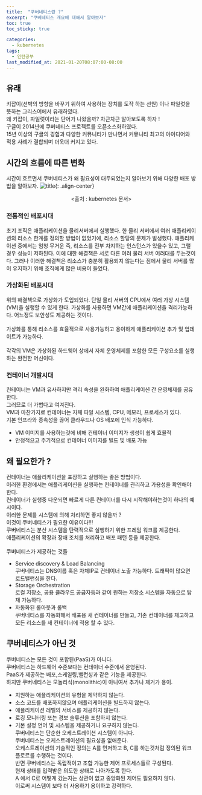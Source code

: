 ```yaml
---
title:  "쿠버네티스란 ?"
excerpt: "쿠베네티스 개요에 대해서 알아보자"
toc: true
toc_sticky: true

categories:
  - kubernetes
tags:
  - 인턴공부
last_modified_at: 2021-01-20T08:07:00-08:00
---
```


## 유래

키잡이(선박의 방향을 바꾸기 위하여 사용하는 장치를 도작 하는 선원) 이나 파일럿을 뜻하는 그리스어에서 유래하였다. <br>왜 키잡이, 파일럿이라는 단어가 나왔을까? 차근차근 알아보도록 하자 !<br>
구글이 2014년에 쿠버네티스 프로젝트를 오픈소스화하였다. <br>15년 이상의 구글의 경험과 다양한 커뮤니티가 만나면서 커뮤니티 최고의 아이디어와 적용 사례가 결합되며 더욱더 커지고 있다.

## 시간의 흐름에 따른 변화
시간이 흐르면서 쿠버네티스가 왜 필요성이 대두되었는지 알아보기 위해 다양한 배포 방법을 알아보자.
![title](https://d33wubrfki0l68.cloudfront.net/26a177ede4d7b032362289c6fccd448fc4a91174/eb693/images/docs/container_evolution.svg){: .align-center}
<center> <출처 : kubernetes 문서></center> 

### __전통적인 배포시대__
초기 조직은 애플리케이션을 물리서버에서 실행했다. 한 물리 서버에서 여러 애플리케이션의 리소스 한계를 정의할 방법이 없었기에, 리소스 할당의 문제가 발생했다. 애플리케이션 중에서는 엄청 무거운 즉, 리소스를 전부 차지하는 인스턴스가 있을수 있고, 그럴 경우 성능이 저하된다. 이에 대한 해결책은 서로 다른 여러 물리 서버 여러대를 두는것이다. 그러나 이러한 해결책은 리소스가 충분히 활용되지 않는다는 점에서 물리 서버를 많이 유지하기 위해 조직에게 많은 비용이 들었다.

### __가상화된 배포시대__
위의 해결책으로 가상화가 도입되었다. 단일 물리 서버의 CPU에서 여러 가상 시스템(VM)을 실행할 수 있게 한다.
가상화를 사용하면 VM간에 애플리케이션을 격리가능하다. 어느정도 보안성도 제공하는 것이다.<br><br>
가상화를 통해 리소스를 효율적으로 사용가능하고 용이하게 애플리케이션 추가 및 업데이트가 가능하다.
<br><br> 각각의 VM은 가상화된 하드웨어 상에서 자체 운영체제를 포함한 모든 구성요소를 실행하는 완전한 머신이다.<br>

### __컨테이너 개발시대__
컨테이너는 VM과 유사하지만 격리 속성을 완화하여 애플리케이션 간 운영체제를 공유한다.<br>
그러므로 더 가볍다고 여겨진다.<br>
VM과 마찬가지로 컨테이너는 자체 파일 시스템, CPU, 메모리, 프로세스가 있다.<br>
기본 인프라와 종속성을 끊어 클라우드나 OS 배포에 인식 가능하다.<br>
- VM 이미지를 사용하는것에 비해 컨테이너 이미지가 생성이 쉽게 효율적
- 안정적으고 주기적으로 컨테이너 이미지를 빌드 및 배포 가능

## 왜 필요한가 ?
컨테이너는 애플리케이션을 포장하고 실행하는 좋은 방법이다.<br>
이러한 환경에서는 애플리케이션을 실행하는 컨테이너를 관리하고 가용성을 확인해야한다.<br>
컨테이너가 실행중 다운되면 빠르게 다른 컨테이너를 다시 시작해야하는것이 하나의 예시이다.<br>
이러한 문제를 시스템에 의해 처리하면 좋지 않을까 ?<br>
이것이 쿠버네티스가 필요한 이유이다!!!<br>
쿠버네티스는 분산 시스템을 탄력적으로 실행하기 위한 프레임 워크를 제공한다.<br>
애플리케이션의 확장과 장애 조치를 처리하고 배포 패턴 등을 제공한다.<br>
<br> 쿠버네티스가 제공하는 것들
- Service discovery & Load Balancing<br>
쿠버네티스는 DNS이름 혹은 자체IP로 컨테이너 노출 가능하다. 트래픽이 많으면 로드밸런싱을 한다.
- Storage Orchestration<br>
로컬 저장소, 공용 클라우드 공급자등과 같이 원하는 저장소 시스템을 자동으로 탑재 가능하다.
- 자동화된 롤아웃과 롤백<br>
쿠버네티스를 자동화해서 배포용 새 컨테이너를 만들고, 기존 컨테이너를 제고하고 모든 리소스를 새 컨테이너에 적용 할 수 있다.
## 쿠버네티스가 아닌 것
쿠버네티스는 모든 것이 포함된(PaaS)가 아니다. <br>
쿠버네티스는 하드웨어 수준보다는 컨테이너 수준에서 운영된다.<br>
PaaS가 제공하는 배포,스케일링,밸런싱과 같은 기능을 제공한다.<br>
하지만 쿠버네티스는 모놀리식(monolithic)이 아니여서 추가나 제거가 용이.<br>
- 지원하는 애플리케이션의 유형을 제약하지 않는다.
- 소스 코드를 배포하지않으며 애플리케이션을 빌드하지 않는다.
- 애플리케이션 레벨의 서비스를 제공하지 않는다.
- 로깅 모니터링 또는 경보 솔류션을 포함하지 않는다.
- 기본 설정 언어 및 시스템을 제공하거나 요구하지 않는다.<br>
쿠버네티스는 단순한 오케스트레이션 시스템이 아니다.<br>
쿠버네티스는 오케스트레이션의 필요성을 없애준다.<br>
오케스트레이션의 기술적인 정의는 A를 먼저하고 B, C를 하는것처럼 정의된 워크플로르를 수행하는 것이다.<br>
반면 쿠버네티스는 독립적이고 조합 가능한 제어 프로세스들로 구성된다.<br>
현재 상태를 입력받은 의도한 상태로 나아가도록 한다.<br>
A 에서 C로 어떻게 갔는지는 상관이 없고 중앙화된 제어도 필요하지 않다.<br>
이로써 시스템이 보다 더 사용하기 용이하고 강력하다.<br>
